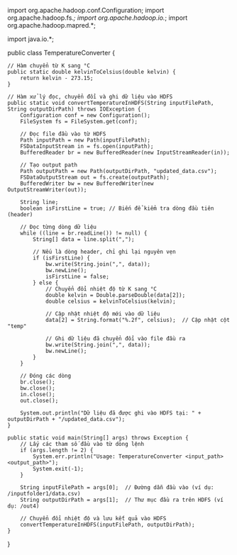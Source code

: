 import org.apache.hadoop.conf.Configuration;
import org.apache.hadoop.fs.*;
import org.apache.hadoop.io.*;
import org.apache.hadoop.mapred.*;

import java.io.*;

public class TemperatureConverter {

    // Hàm chuyển từ K sang °C
    public static double kelvinToCelsius(double kelvin) {
        return kelvin - 273.15;
    }

    // Hàm xử lý đọc, chuyển đổi và ghi dữ liệu vào HDFS
    public static void convertTemperatureInHDFS(String inputFilePath, String outputDirPath) throws IOException {
        Configuration conf = new Configuration();
        FileSystem fs = FileSystem.get(conf);

        // Đọc file đầu vào từ HDFS
        Path inputPath = new Path(inputFilePath);
        FSDataInputStream in = fs.open(inputPath);
        BufferedReader br = new BufferedReader(new InputStreamReader(in));

        // Tạo output path
        Path outputPath = new Path(outputDirPath, "updated_data.csv");
        FSDataOutputStream out = fs.create(outputPath);
        BufferedWriter bw = new BufferedWriter(new OutputStreamWriter(out));

        String line;
        boolean isFirstLine = true; // Biến để kiểm tra dòng đầu tiên (header)
        
        // Đọc từng dòng dữ liệu
        while ((line = br.readLine()) != null) {
            String[] data = line.split(",");

            // Nếu là dòng header, chỉ ghi lại nguyên vẹn
            if (isFirstLine) {
                bw.write(String.join(",", data));
                bw.newLine();
                isFirstLine = false;
            } else {
                // Chuyển đổi nhiệt độ từ K sang °C
                double kelvin = Double.parseDouble(data[2]);
                double celsius = kelvinToCelsius(kelvin);

                // Cập nhật nhiệt độ mới vào dữ liệu
                data[2] = String.format("%.2f", celsius);  // Cập nhật cột "temp"

                // Ghi dữ liệu đã chuyển đổi vào file đầu ra
                bw.write(String.join(",", data));
                bw.newLine();
            }
        }

        // Đóng các dòng
        br.close();
        bw.close();
        in.close();
        out.close();

        System.out.println("Dữ liệu đã được ghi vào HDFS tại: " + outputDirPath + "/updated_data.csv");
    }

    public static void main(String[] args) throws Exception {
        // Lấy các tham số đầu vào từ dòng lệnh
        if (args.length != 2) {
            System.err.println("Usage: TemperatureConverter <input_path> <output_path>");
            System.exit(-1);
        }

        String inputFilePath = args[0];  // Đường dẫn đầu vào (ví dụ: /inputfolder1/data.csv)
        String outputDirPath = args[1];  // Thư mục đầu ra trên HDFS (ví dụ: /out4)

        // Chuyển đổi nhiệt độ và lưu kết quả vào HDFS
        convertTemperatureInHDFS(inputFilePath, outputDirPath);
    }
}
